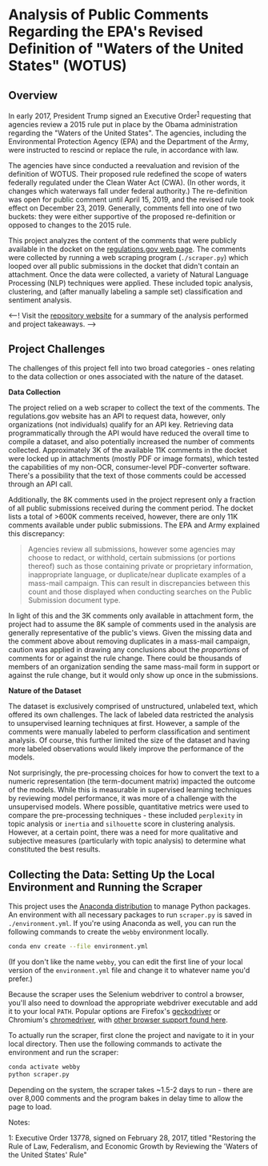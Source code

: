 # Analysis of Public Comments Regarding the EPA's Revised Definition of "Waters of the United States" (WOTUS)

## Overview

In early 2017, President Trump signed an Executive Order<sup>[1](#footnote1)</sup> requesting that agencies review a 2015 rule put in place by the Obama administration regarding the "Waters of the United States". The agencies, including the Environmental Protection Agency (EPA) and the Department of the Army, were instructed to rescind or replace the rule, in accordance with law.

The agencies have since conducted a reevaluation and revision of the definition of WOTUS. Their proposed rule redefined the scope of waters federally regulated under the Clean Water Act (CWA). (In other words, it changes which waterways fall under federal authority.) The re-definition was open for public comment until April 15, 2019, and the revised rule took effect on December 23, 2019. Generally, comments fell into one of two buckets: they were either supportive of the proposed re-definition or opposed to changes to the 2015 rule.

This project analyzes the content of the comments that were publicly available in the docket on the [regulations.gov web page](https://www.regulations.gov/docket?D=EPA-HQ-OW-2018-0149). The comments were collected by running a web scraping program (`./scraper.py`) which looped over all public submissions in the docket that didn't contain an attachment. Once the data were collected, a variety of Natural Language Processing (NLP) techniques were applied. These included topic analysis, clustering, and (after manually labeling a sample set) classification and sentiment analysis.

<--!
Visit the [repository website](https://data-science-for-conservation.github.io/WOTUS_Revision/) for a summary of the analysis performed and project takeaways.
-->

## Project Challenges

The challenges of this project fell into two broad categories - ones relating to the data collection or ones associated with the nature of the dataset.

**Data Collection**

The project relied on a web scraper to collect the text of the comments. The regulations.gov website has an API to request data, however, only organizations (not individuals) qualify for an API key. Retrieving data programmatically through the API would have reduced the overall time to compile a dataset, and also potentially increased the number of comments collected. Approximately 3K of the available 11K comments in the docket were locked up in attachments (mostly PDF or image formats), which tested the capabilities of my non-OCR, consumer-level PDF-converter software. There's a possibility that the text of those comments could be accessed through an API call.

Additionally, the 8K comments used in the project represent only a fraction of all public submissions received during the comment period. The docket lists a total of >600K comments received, however, there are only 11K comments available under public submissions. The EPA and Army explained this discrepancy:

>Agencies review all submissions, however some agencies may choose to redact, or withhold, certain submissions (or portions thereof) such as those containing private or proprietary information, inappropriate language, or duplicate/near duplicate examples of a mass-mail campaign. This can result in discrepancies between this count and those displayed when conducting searches on the Public Submission document type.

In light of this and the 3K comments only available in attachment form, the project had to assume the 8K sample of comments used in the analysis are generally representative of the public's views. Given the missing data and the comment above about removing duplicates in a mass-mail campaign, caution was applied in drawing any conclusions about the *proportions* of comments for or against the rule change. There could be thousands of members of an organization sending the same mass-mail form in support or against the rule change, but it would only show up once in the submissions.

**Nature of the Dataset**

The dataset is exclusively comprised of unstructured, unlabeled text, which offered its own challenges. The lack of labeled data restricted the analysis to unsupervised learning techniques at first. However, a sample of the comments were manually labeled to perform classification and sentiment analysis. Of course, this further limited the size of the dataset and having more labeled observations would likely improve the performance of the models.

Not surprisingly, the pre-processing choices for how to convert the text to a numeric representation (the term-document matrix) impacted the outcome of the models. While this is measurable in supervised learning techniques by reviewing model performance, it was more of a challenge with the unsupervised models. Where possible, quantitative metrics were used to compare the pre-processing techniques - these included `perplexity` in topic analysis or `inertia` and `silhouette` score in clustering analysis. However, at a certain point, there was a need for more qualitative and subjective measures (particularly with topic analysis) to determine what constituted the best results.

## Collecting the Data: Setting Up the Local Environment and Running the Scraper

This project uses the [Anaconda distribution](https://www.anaconda.com/distribution/) to manage Python packages. An environment with all necessary packages to run `scraper.py` is saved in `./environment.yml`. If you're using Anaconda as well, you can run the following commands to create the `webby` environment locally.

```bash
conda env create --file environment.yml
```

(If you don't like the name `webby`, you can edit the first line of your local version of the `environment.yml` file and change it to whatever name you'd prefer.)

Because the scraper uses the Selenium webdriver to control a browser, you'll also need to download the appropriate webdriver executable and add it to your local `PATH`. Popular options are Firefox's [geckodriver](https://github.com/mozilla/geckodriver/) or Chromium's [chromedriver](https://sites.google.com/a/chromium.org/chromedriver/), with [other browser support found here](https://selenium.dev/documentation/en/getting_started_with_webdriver/browsers/).

To actually run the scraper, first clone the project and navigate to it in your local directory. Then use the following commands to activate the environment and run the scraper:

```bash
conda activate webby
python scraper.py
```

Depending on the system, the scraper takes \~1.5-2 days to run - there are over 8,000 comments and the program bakes in delay time to allow the page to load.

Notes:

<a name="footnote1">1</a>: Executive Order 13778, signed on February 28, 2017, titled "Restoring the Rule of Law, Federalism, and Economic Growth by Reviewing the 'Waters of the United States' Rule"
